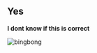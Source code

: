 ## Yes

**I dont know if this is correct**

![bingbong](https://user-images.githubusercontent.com/89953341/149852024-6189c541-f98b-47c6-9aa9-91df6fa5f360.jpg)
